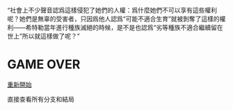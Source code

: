 “社會上不少聲音認爲這樣侵犯了她們的人權：爲什麼她們不可以享有這些權利呢？她們是無辜的受害者，只因爲他人認爲“可能不適合生育”就被剝奪了這樣的權利——希特勒當年進行種族滅絕的時候，是不是也認爲“劣等種族不適合繼續留在世上”所以就這樣做了呢？” 

# GAME OVER


[重新開始](index.md)

直接查看所有分支和結局
